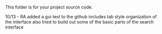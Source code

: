 This folder is for your project source code.

10/13 - RA
    added a gui test to the github
    includes tab style organization of the interface
    also tried to build out some of the basic parts of the search interface